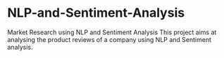 # NLP-and-Sentiment-Analysis
Market Research using NLP and Sentiment Analysis
This project aims at analysing the product reviews of a company using NLP and Sentiment analysis.
